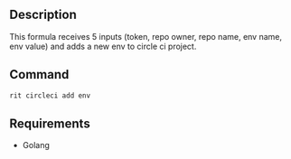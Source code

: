## Description

This formula receives 5 inputs (token, repo owner, repo name, env name, env value)
and adds a new env to circle ci project.

## Command

```bash
rit circleci add env
```

## Requirements

- Golang
